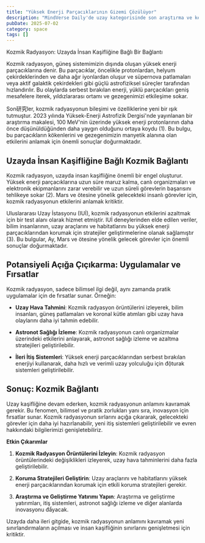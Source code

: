 ```yaml
---
title: "Yüksek Enerji Parçacıklarının Gizemi Çözülüyor"
description: "MindVerse Daily'de uzay kategorisinde son araştırma ve keşifleri keşfedin."
pubDate: 2025-07-02
category: space
tags: []
---
```


Kozmik Radyasyon: Uzayda İnsan Kaşifliğine Bağlı Bir Bağlantı

Kozmik radyasyon, güneş sistemimizin dışında oluşan yüksek enerji parçacıklarına denir. Bu parçacıklar, öncelikle protonlardan, helyum çekirdeklerinden ve daha ağır iyonlardan oluşur ve süpernova patlamaları veya aktif galaktik çekirdekleri gibi güçlü astrofiziksel süreçler tarafından hızlandırılır. Bu olaylarda serbest bırakılan enerji, yüklü parçacıkları geniş mesafelere iterek, yıldızlararası ortamı ve gezegenimizi etkileşime sokar.

Son研究ler, kozmik radyasyonun bileşimi ve özelliklerine yeni bir ışık tutmuştur. 2023 yılında Yüksek-Enerji Astrofizik Dergisi'nde yayınlanan bir araştırma makalesi, 100 MeV'nin üzerinde yüksek enerji protonlarının daha önce düşünüldüğünden daha yaygın olduğunu ortaya koydu (1). Bu bulgu, bu parçacıkların kökenlerini ve gezegenimizin manyetik alanına olan etkilerini anlamak için önemli sonuçlar doğurmaktadır.

## **Uzayda İnsan Kaşifliğine Bağlı Kozmik Bağlantı**

Kozmik radyasyon, uzayda insan kaşifliğine önemli bir engel oluşturur. Yüksek enerji parçacıklarına uzun süre maruz kalma, canlı organizmaları ve elektronik ekipmanlarını zarar verebilir ve uzun süreli görevlerin başarısını tehlikeye sokar (2). Mars ve ötesine yönelik gelecekteki insanlı görevler için, kozmik radyasyonun etkilerini anlamak kritiktir.

Uluslararası Uzay İstasyonu (IUİ), kozmik radyasyonun etkilerini azaltmak için bir test alanı olarak hizmet etmiştir. IUİ deneylerinden elde edilen veriler, bilim insanlarının, uzay araçlarını ve habitatlarını bu yüksek enerji parçacıklarından korumak için stratejiler geliştirmelerine olanak sağlamıştır (3). Bu bulgular, Ay, Mars ve ötesine yönelik gelecek görevler için önemli sonuçlar doğurmaktadır.

## **Potansiyeli Açığa Çıçıkarma: Uygulamalar ve Fırsatlar**

Kozmik radyasyon, sadece bilimsel ilgi değil, aynı zamanda pratik uygulamalar için de fırsatlar sunar. Örneğin:

* **Uzay Hava Tahmini**: Kozmik radyasyon örüntülerini izleyerek, bilim insanları, güneş patlamaları ve koronal kütle atımları gibi uzay hava olaylarını daha iyi tahmin edebilir.

* **Astronot Sağlığı İzleme**: Kozmik radyasyonun canlı organizmalar üzerindeki etkilerini anlayarak, astronot sağlığı izleme ve azaltma stratejileri geliştirilebilir.

* **İleri İtiş Sistemleri**: Yüksek enerji parçacıklarından serbest bırakılan enerjiyi kullanarak, daha hızlı ve verimli uzay yolculuğu için độturak sistemleri geliştirilebilir.

## **Sonuç: Kozmik Bağlantı**

Uzay kaşifliğine devam ederken, kozmik radyasyonun anlamını kavramak gerekir. Bu fenomen, bilimsel ve pratik zorlukları yanı sıra, inovasyon için fırsatlar sunar. Kozmik radyasyonun sırlarını açığa çıkararak, gelecekteki görevler için daha iyi hazırlanabilir, yeni itiş sistemleri geliştirilebilir ve evren hakkındaki bilgilerimizi genişletebiliriz.

**Etkin Çıkarımlar**

1. **Kozmik Radyasyon Örüntülerini İzleyin**: Kozmik radyasyon örüntülerindeki değişiklikleri izleyerek, uzay hava tahminlerini daha fazla geliştirilebilir.

2. **Koruma Stratejileri Geliştirin**: Uzay araçlarını ve habitatlarını yüksek enerji parçacıklarından korumak için etkili koruma stratejileri gerekir.

3. **Araştırma ve Geliştirme Yatırımı Yapın**: Araştırma ve geliştirme yatırımları, itiş sistemleri, astronot sağlığı izleme ve diğer alanlarda inovasyonu đẩyacak.

Uzayda daha ileri gitgide, kozmik radyasyonun anlamını kavramak yeni sınırlandırmaların açılması ve insan kaşifliğinin sınırlarını genişletmesi için kritiktir.